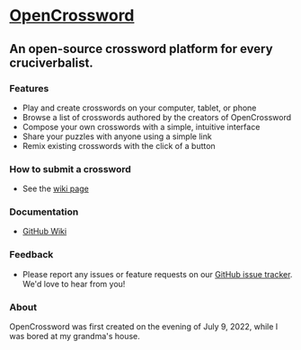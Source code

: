 # [OpenCrossword](https://alexis-martel.github.io/Open-Crossword/)

## An open-source crossword platform for every cruciverbalist.

### Features

- Play and create crosswords on your computer, tablet, or phone
- Browse a list of crosswords authored by the creators of OpenCrossword
- Compose your own crosswords with a simple, intuitive interface
- Share your puzzles with anyone using a simple link
- Remix existing crosswords with the click of a button

### How to submit a crossword

- See the [wiki page](https://github.com/alexis-martel/Open-Crossword/wiki/Submit-a-Crossword)

### Documentation

- [GitHub Wiki](https://github.com/alexis-martel/Open-Crossword/wiki)

### Feedback

- Please report any issues or feature requests on our [GitHub issue tracker](https://github.com/alexis-martel/Open-Crossword/issues). We'd love to hear from you!

### About
OpenCrossword was first created on the evening of July 9, 2022, while I was bored at my grandma's house.
